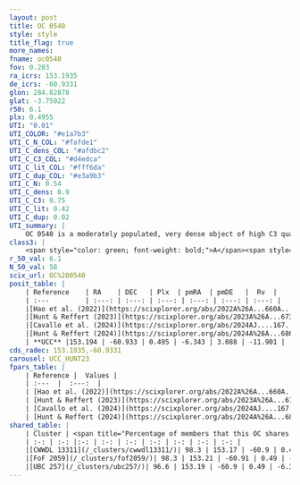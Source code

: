 ```yaml
---
layout: post
title: OC 0540
style: style
title_flag: true
more_names: 
fname: oc0540
fov: 0.203
ra_icrs: 153.1935
de_icrs: -60.9331
glon: 284.82878
glat: -3.75922
r50: 6.1
plx: 0.4955
UTI: "0.01"
UTI_COLOR: "#e1a7b3"
UTI_C_N_COL: "#fafde1"
UTI_C_dens_COL: "#afdbc2"
UTI_C_C3_COL: "#d4edca"
UTI_C_lit_COL: "#fff6da"
UTI_C_dup_COL: "#e3a9b3"
UTI_C_N: 0.54
UTI_C_dens: 0.9
UTI_C_C3: 0.75
UTI_C_lit: 0.42
UTI_C_dup: 0.02
UTI_summary: |
    OC 0540 is a moderately populated, very dense object of high C3 quality. It was recently reported in the literature.<br><br><span style="color: #99180f; font-weight: bold;">Warning: </span>This is very likely a duplicate object, which shares a large percentage of members with at least one previously reported entry.
class3: |
    <span style="color: green; font-weight: bold;">A</span><span style="color: #FFC300; font-weight: bold;">B</span>
r_50_val: 6.1
N_50_val: 58
scix_url: OC%200540
posit_table: |
    | Reference    | RA    | DEC   | Plx  | pmRA  | pmDE   |  Rv  |
    | :---         | :---: | :---: | :---: | :---: | :---: | :---: |
    |[Hao et al. (2022)](https://scixplorer.org/abs/2022A%26A...660A...4H) | 153.197 | -60.929 | 0.519 | -6.262 | 3.11 | -12.266 |
    |[Hunt & Reffert (2023)](https://scixplorer.org/abs/2023A%26A...673A.114H) | 153.182 | -60.953 | 0.483 | -6.337 | 3.093 | -9.737 |
    |[Cavallo et al. (2024)](https://scixplorer.org/abs/2024AJ....167...12C) | 153.223 | -60.906 | 0.485 | -- | -- | -- |
    |[Hunt & Reffert (2024)](https://scixplorer.org/abs/2024A%26A...686A..42H) | 153.182 | -60.953 | 0.483 | -6.337 | 3.093 | -9.737 |
    | **UCC** |153.194 | -60.933 | 0.495 | -6.343 | 3.088 | -11.901 | 
cds_radec: 153.1935,-60.9331
carousel: UCC_HUNT23
fpars_table: |
    | Reference |  Values |
    | :---  |  :---:  |
    | [Hao et al. (2022)](https://scixplorer.org/abs/2022A%26A...660A...4H) | `AG=1.58, age=8.1, Z=0.028` |
    | [Hunt & Reffert (2023)](https://scixplorer.org/abs/2023A%26A...673A.114H) | `AV50=0.159, diffAV50=0.584, MOD50=11.392, logAge50=8.598` |
    | [Cavallo et al. (2024)](https://scixplorer.org/abs/2024AJ....167...12C) | `AV50=0.32, dMod50=11.42, logAge50=8.57, [Fe/H]50=0.39` |
    | [Hunt & Reffert (2024)](https://scixplorer.org/abs/2024A%26A...686A..42H) | `MassJ=727.522` |
shared_table: |
    | Cluster | <span title="Percentage of members that this OC shares with the ones listed">%</span>   | RA   | DEC   | Plx   | pmRA  | pmDE  | Rv | UTI |
    | :-: | :-: |:-: | :-: | :-: | :-: | :-: | :-: | :-: |
    |[CWWDL 13311](/_clusters/cwwdl13311/)| 98.3 | 153.17 | -60.9 | 0.49 | -6.36 | 3.11 | -11.97 |0.09 |
    |[FoF 2059](/_clusters/fof2059/)| 98.3 | 153.21 | -60.91 | 0.49 | -6.36 | 3.08 | -11.96 |0.63 |
    |[UBC 257](/_clusters/ubc257/)| 96.6 | 153.19 | -60.9 | 0.49 | -6.35 | 3.08 | -11.9 |0.03 |
---
```


